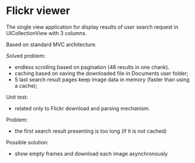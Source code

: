 # Flickr viewer
The single view application for display results of user search request in UICollectionView with 3 columns.

Based on standard MVC architecture.

Solved problem:
- endless scrolling based on pagination (48 results in one chank).
- caching based on saving the downloaded file in Documents user folder;
- 5 last search result pages keep image data in memory (faster than using a cache);

Unit test:
- related only to Flickr download and parsing mechanism.

Problem:
- the first search result presenting is too long (if it is not cached)

Possible solution:
- show empty frames and download each image asynchronously
